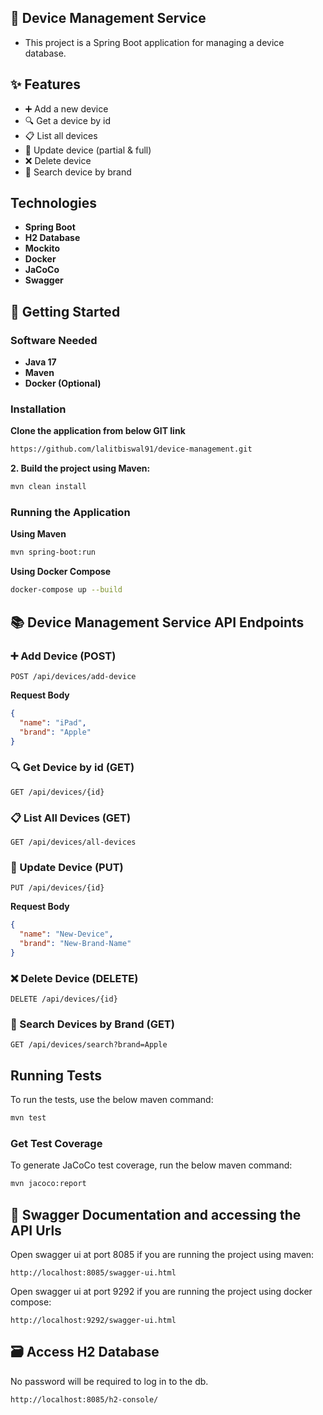 ## 📱 Device Management Service

- This project is a Spring Boot application for managing a device database.

## ✨ Features

- ➕ Add a new device
- 🔍 Get a device by id
- 📋 List all devices
- 🔄 Update device (partial & full)
- ❌ Delete device
- 🔎 Search device by brand

## Technologies

- **Spring Boot**
- **H2 Database**
- **Mockito**
- **Docker**
- **JaCoCo**
- **Swagger**

## 🚀 Getting Started

### Software Needed

- **Java 17**
- **Maven**
- **Docker (Optional)**

### Installation

**Clone the application from below GIT link**

```bash
https://github.com/lalitbiswal91/device-management.git
```

**2. Build the project using Maven:**
```sh
mvn clean install
```

### Running the Application

**Using Maven**

```sh
mvn spring-boot:run
```

**Using Docker Compose**

```sh
docker-compose up --build
```

## 📚 Device Management Service API Endpoints

### ➕ Add Device (**POST**)

```http
POST /api/devices/add-device
```

**Request Body**
```json
{
  "name": "iPad",
  "brand": "Apple"
}
```

### 🔍 Get Device by id (**GET**)

```http
GET /api/devices/{id}
```

### 📋 List All Devices (**GET**)

```http
GET /api/devices/all-devices
```

### 🔄 Update Device (**PUT**)

```http
PUT /api/devices/{id}
```

**Request Body**
```json
{
  "name": "New-Device",
  "brand": "New-Brand-Name"
}
```

### ❌ Delete Device (**DELETE**)

```http
DELETE /api/devices/{id}
```

### 🔎 Search Devices by Brand (**GET**)

```http
GET /api/devices/search?brand=Apple
```

## Running Tests

To run the tests, use the below maven command:

```sh
mvn test
```

### Get Test Coverage

To generate JaCoCo test coverage, run the below maven command:

```sh
mvn jacoco:report
```

## 📖 Swagger Documentation and accessing the API Urls

Open swagger ui at port 8085 if you are running the project using maven:

```http
http://localhost:8085/swagger-ui.html
```
Open swagger ui at port 9292 if you are running the project using docker compose:

```http
http://localhost:9292/swagger-ui.html
```

## 🗃️ Access H2 Database

No password will be required to log in to the db.

```http
http://localhost:8085/h2-console/
```




